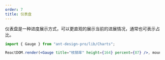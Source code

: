 ```yaml
---
order: 7
title: 仪表盘
---
```


仪表盘是一种进度展示方式，可以更直观的展示当前的进展情况，通常也可表示占比。

```jsx
import { Gauge } from "ant-design-pro/lib/Charts";

ReactDOM.render(<Gauge title="核销率" height={164} percent={87} />, mountNode);
```
